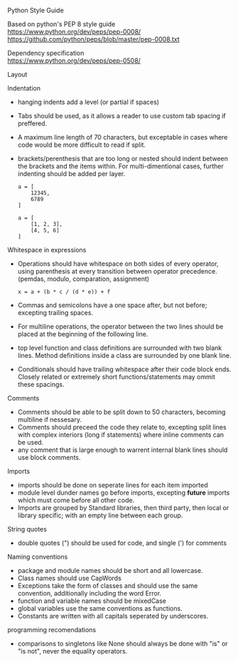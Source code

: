 Python Style Guide

Based on python's PEP 8 style guide  
<https://www.python.org/dev/peps/pep-0008/>  
<https://github.com/python/peps/blob/master/pep-0008.txt>

Dependency specification  
<https://www.python.org/dev/peps/pep-0508/>


Layout

Indentation
 - hanging indents add a level (or partial if spaces)
 - Tabs should be used, as it allows a reader to use custom tab spacing if preffered.
 - A maximum line length of 70 characters, but exceptable in cases where code would be more difficult to read if split.
 - brackets/perenthesis that are too long or nested should indent between the brackets and the items within. For multi-dimentional cases, further indenting should be added per layer.

       a = [
           12345,
           6789
       ]
    
       a = [
           [1, 2, 3],
           [4, 5, 6]
       ]

Whitespace in expressions
 - Operations should have whitespace on both sides of every operator, using parenthesis at every transition between operator precedence. (pemdas, modulo, comparation, assignment)

       x = a + (b * c / (d * e)) + f

 - Commas and semicolons have a one space after, but not before; excepting trailing spaces.
 - For multiline operations, the operator between the two lines should be placed at the beginning of the following line.
 - top level function and class definitions are surrounded with two blank lines.
   Method definitions inside a class are surrounded by one blank line.
 - Conditionals should have trailing whitespace after their code block ends.
   Closely related or extremely short functions/statements may ommit these spacings.

Comments
 - Comments should be able to be split down to 50 characters, becoming multiline if nessesary.
 - Comments should preceed the code they relate to, excepting split lines with complex interiors (long if statements) where inline comments can be used.
 - any comment that is large enough to warrent internal blank lines should use block comments.

Imports
 - imports should be done on seperate lines for each item imported
 - module level dunder names go before imports, excepting __future__ imports which must come before all other code.
 - Imports are grouped by Standard libraries, then third party, then local or library specific; with an empty line between each group.

String quotes
 - double quotes (") should be used for code, and single (') for comments

Naming conventions
 - package and module names should be short and all lowercase.
 - Class names should use CapWords
 - Exceptions take the form of classes and should use the same convention, additionally including the word Error.
 - function and variable names should be mixedCase
 - global variables use the same conventions as functions.
 - Constants are written with all capitals seperated by underscores.

programming recomendations
 - comparisons to singletons like None should always be done with "is" or "is not", never the equality operators.


